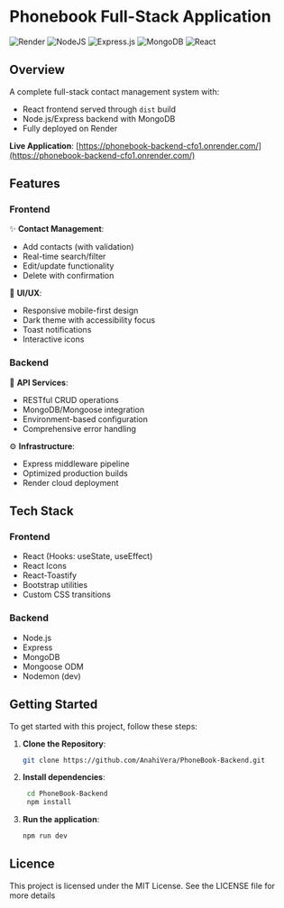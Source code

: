 # Phonebook Full-Stack Application

![Render](https://img.shields.io/badge/Render-%46E3B7.svg?style=for-the-badge&logo=render&logoColor=white) ![NodeJS](https://img.shields.io/badge/node.js-6DA55F?style=for-the-badge&logo=node.js&logoColor=white) ![Express.js](https://img.shields.io/badge/express.js-%23404d59.svg?style=for-the-badge&logo=express&logoColor=%2361DAFB) ![MongoDB](https://img.shields.io/badge/MongoDB-%234ea94b.svg?style=for-the-badge&logo=mongodb&logoColor=white) ![React](https://img.shields.io/badge/React-20232A?style=for-the-badge&logo=react&logoColor=61DAFB)

## Overview

A complete full-stack contact management system with:
- React frontend served through `dist` build
- Node.js/Express backend with MongoDB
- Fully deployed on Render

**Live Application**: [https://phonebook-backend-cfo1.onrender.com/](https://phonebook-backend-cfo1.onrender.com/)

## Features

### Frontend
✨ **Contact Management**:
- Add contacts (with validation)
- Real-time search/filter
- Edit/update functionality
- Delete with confirmation

🎨 **UI/UX**:
- Responsive mobile-first design
- Dark theme with accessibility focus
- Toast notifications
- Interactive icons

### Backend
🚀 **API Services**:
- RESTful CRUD operations
- MongoDB/Mongoose integration
- Environment-based configuration
- Comprehensive error handling

⚙️ **Infrastructure**:
- Express middleware pipeline
- Optimized production builds
- Render cloud deployment

## Tech Stack

### Frontend
- React (Hooks: useState, useEffect)
- React Icons
- React-Toastify
- Bootstrap utilities
- Custom CSS transitions

### Backend
- Node.js
- Express
- MongoDB
- Mongoose ODM
- Nodemon (dev)

## Getting Started

To get started with this project, follow these steps:

1. **Clone the Repository**:
   ```bash
   git clone https://github.com/AnahiVera/PhoneBook-Backend.git
2. **Install dependencies**:
   ```bash
    cd PhoneBook-Backend
    npm install

3. **Run the application**:
    ```bash
    npm run dev

## Licence
This project is licensed under the MIT License. See the LICENSE file for more details
